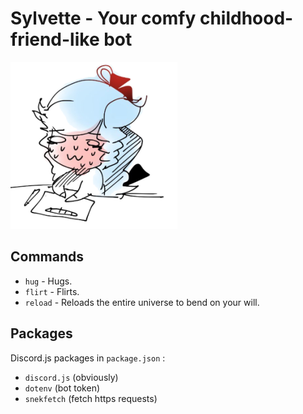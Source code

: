 # Sylvette - Your comfy childhood-friend-like bot  

![anxiety](assets/github/main.png)  

## Commands  

- `hug` - Hugs.  
- `flirt` - Flirts.  
- `reload` - Reloads the entire universe to bend on your will.  

## Packages  

Discord.js packages in `package.json` :  

- `discord.js` (obviously)  
- `dotenv` (bot token)
- `snekfetch` (fetch https requests)
